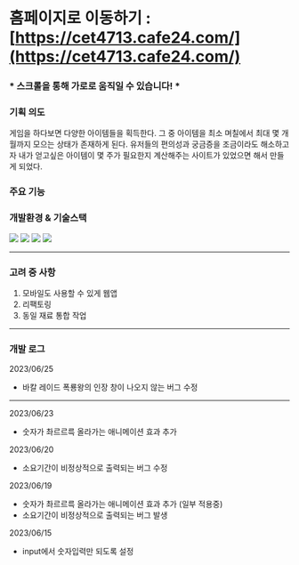 # 홈페이지로 이동하기 : [https://cet4713.cafe24.com/](https://cet4713.cafe24.com/) 
### * 스크롤을 통해 가로로 움직일 수 있습니다! *

### 기획 의도
게임을 하다보면 다양한 아이템들을 획득한다. 그 중 아이템을 최소 며칠에서 최대 몇 개월까지 모으는 상태가 존재하게 된다.
유저들의 편의성과 궁금증을 조금이라도 해소하고자 내가 얻고싶은 아이템이 몇 주가 필요한지 계산해주는 사이트가 있었으면 해서 만들게 되었다.

### 주요 기능

### 개발환경 & 기술스택
<div>
  <img src="https://img.shields.io/badge/html5-E34F26?style=for-the-badge&logo=html5&logoColor=white">
  <img src="https://img.shields.io/badge/css-1572B6?style=for-the-badge&logo=css3&logoColor=white">
  <img src="https://img.shields.io/badge/javascript-F7DF1E?style=for-the-badge&logo=javascript&logoColor=black">
  <img src='https://img.shields.io/badge/Vue.js-35495E?style=for-the-badge&logo=vuedotjs&logoColor=4FC08D'/>
</div>


---
### 고려 중 사항
1. 모바일도 사용할 수 있게 웹앱
2. 리팩토링
3. 동일 재료 통합 작업
---
### 개발 로그

2023/06/25
* 바칼 레이드 폭룡왕의 인장 창이 나오지 않는 버그 수정

---
2023/06/23
* 숫자가 촤르르륵 올라가는 애니메이션 효과 추가

2023/06/20
* 소요기간이 비정상적으로 출력되는 버그 수정

2023/06/19
* 숫자가 촤르르륵 올라가는 애니메이션 효과 추가 (일부 적용중)
* 소요기간이 비정상적으로 출력되는 버그 발생

2023/06/15
* input에서 숫자입력만 되도록 설정
